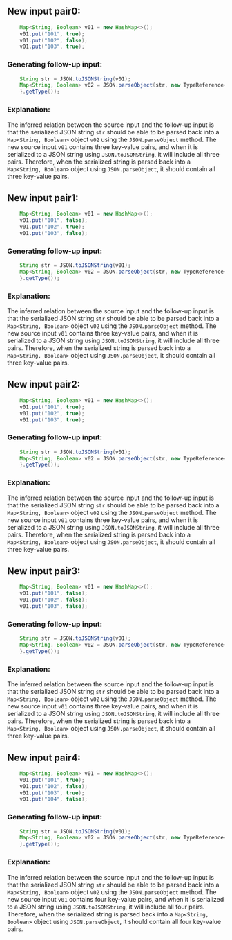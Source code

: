 ## New input pair0:
```java
    Map<String, Boolean> v01 = new HashMap<>();
    v01.put("101", true);
    v01.put("102", false);
    v01.put("103", true);
```

### Generating follow-up input:
```java
    String str = JSON.toJSONString(v01);
    Map<String, Boolean> v02 = JSON.parseObject(str, new TypeReference<Map<String, Boolean>>() {
    }.getType());
```

### Explanation:
The inferred relation between the source input and the follow-up input is that the serialized JSON string `str` should be able to be parsed back into a `Map<String, Boolean>` object `v02` using the `JSON.parseObject` method. The new source input `v01` contains three key-value pairs, and when it is serialized to a JSON string using `JSON.toJSONString`, it will include all three pairs. Therefore, when the serialized string is parsed back into a `Map<String, Boolean>` object using `JSON.parseObject`, it should contain all three key-value pairs.

## New input pair1:
```java
    Map<String, Boolean> v01 = new HashMap<>();
    v01.put("101", false);
    v01.put("102", true);
    v01.put("103", false);
```

### Generating follow-up input:
```java
    String str = JSON.toJSONString(v01);
    Map<String, Boolean> v02 = JSON.parseObject(str, new TypeReference<Map<String, Boolean>>() {
    }.getType());
```

### Explanation:
The inferred relation between the source input and the follow-up input is that the serialized JSON string `str` should be able to be parsed back into a `Map<String, Boolean>` object `v02` using the `JSON.parseObject` method. The new source input `v01` contains three key-value pairs, and when it is serialized to a JSON string using `JSON.toJSONString`, it will include all three pairs. Therefore, when the serialized string is parsed back into a `Map<String, Boolean>` object using `JSON.parseObject`, it should contain all three key-value pairs.

## New input pair2:
```java
    Map<String, Boolean> v01 = new HashMap<>();
    v01.put("101", true);
    v01.put("102", true);
    v01.put("103", true);
```

### Generating follow-up input:
```java
    String str = JSON.toJSONString(v01);
    Map<String, Boolean> v02 = JSON.parseObject(str, new TypeReference<Map<String, Boolean>>() {
    }.getType());
```

### Explanation:
The inferred relation between the source input and the follow-up input is that the serialized JSON string `str` should be able to be parsed back into a `Map<String, Boolean>` object `v02` using the `JSON.parseObject` method. The new source input `v01` contains three key-value pairs, and when it is serialized to a JSON string using `JSON.toJSONString`, it will include all three pairs. Therefore, when the serialized string is parsed back into a `Map<String, Boolean>` object using `JSON.parseObject`, it should contain all three key-value pairs.

## New input pair3:
```java
    Map<String, Boolean> v01 = new HashMap<>();
    v01.put("101", false);
    v01.put("102", false);
    v01.put("103", false);
```

### Generating follow-up input:
```java
    String str = JSON.toJSONString(v01);
    Map<String, Boolean> v02 = JSON.parseObject(str, new TypeReference<Map<String, Boolean>>() {
    }.getType());
```

### Explanation:
The inferred relation between the source input and the follow-up input is that the serialized JSON string `str` should be able to be parsed back into a `Map<String, Boolean>` object `v02` using the `JSON.parseObject` method. The new source input `v01` contains three key-value pairs, and when it is serialized to a JSON string using `JSON.toJSONString`, it will include all three pairs. Therefore, when the serialized string is parsed back into a `Map<String, Boolean>` object using `JSON.parseObject`, it should contain all three key-value pairs.

## New input pair4:
```java
    Map<String, Boolean> v01 = new HashMap<>();
    v01.put("101", true);
    v01.put("102", false);
    v01.put("103", true);
    v01.put("104", false);
```

### Generating follow-up input:
```java
    String str = JSON.toJSONString(v01);
    Map<String, Boolean> v02 = JSON.parseObject(str, new TypeReference<Map<String, Boolean>>() {
    }.getType());
```

### Explanation:
The inferred relation between the source input and the follow-up input is that the serialized JSON string `str` should be able to be parsed back into a `Map<String, Boolean>` object `v02` using the `JSON.parseObject` method. The new source input `v01` contains four key-value pairs, and when it is serialized to a JSON string using `JSON.toJSONString`, it will include all four pairs. Therefore, when the serialized string is parsed back into a `Map<String, Boolean>` object using `JSON.parseObject`, it should contain all four key-value pairs.
